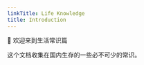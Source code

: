 ```yaml
---
linkTitle: Life Knowledge
title: Introduction
---
```


👋 欢迎来到生活常识篇

<!--more-->

这个文档收集在国内生存的一些必不可少的常识。

